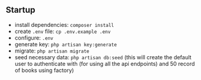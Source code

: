 ## Startup
- install dependencies: `composer install `
- create `.env` file: `cp .env.example .env`
- configure: `.env`
- generate key: `php artisan key:generate`
- migrate: `php artisan migrate`
- seed necessary data: `php artisan db:seed` (this will create the default user to authenticate with (for using all the api endpoints) and 50 record of books using factory)

